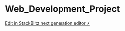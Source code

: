 # Web_Development_Project

[Edit in StackBlitz next generation editor ⚡️](https://stackblitz.com/~/github.com/KalseyKeene/Web_Development_Project)
